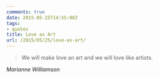 ```yaml
---
comments: true
date: 2015-05-25T14:55:08Z
tags:
- quotes
title: Love as Art
url: /2015/05/25/love-as-art/
---
```


<blockquote class="big">We will make love an art and we will love like artists.</blockquote>

<cite class="big">Marianne Williamson</cite>


